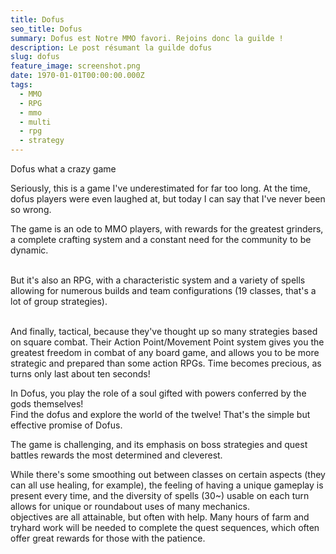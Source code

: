 ```yaml
---
title: Dofus
seo_title: Dofus
summary: Dofus est Notre MMO favori. Rejoins donc la guilde !
description: Le post résumant la guilde dofus
slug: dofus
feature_image: screenshot.png
date: 1970-01-01T00:00:00.000Z
tags:
  - MMO
  - RPG
  - mmo
  - multi
  - rpg
  - strategy
---
```


Dofus what a crazy game

Seriously, this is a game I've underestimated for far too long.
At the time, dofus players were even laughed at, but today I can say that I've never been so wrong.

The game is an ode to MMO players, with rewards for the greatest grinders, a complete crafting system and a constant need for the community to be dynamic.

\
But it's also an RPG, with a characteristic system and a variety of spells allowing for numerous builds and team configurations (19 classes, that's a lot of group strategies).

\
And finally, tactical, because they've thought up so many strategies based on square combat. Their Action Point/Movement Point system gives you the greatest freedom in combat of any board game, and allows you to be more strategic and prepared than some action RPGs. Time becomes precious, as turns only last about ten seconds!

In Dofus, you play the role of a soul gifted with powers conferred by the gods themselves! \
Find the dofus and explore the world of the twelve! That's the simple but effective promise of Dofus.

The game is challenging, and its emphasis on boss strategies and quest battles rewards the most determined and cleverest.

While there's some smoothing out between classes on certain aspects (they can all use healing, for example), the feeling of having a unique gameplay is present every time, and the diversity of spells (30~) usable on each turn allows for unique or roundabout uses of many mechanics.
\
objectives are all attainable, but often with help. Many hours of farm and tryhard work will be needed to complete the quest sequences, which often offer great rewards for those with the patience.
